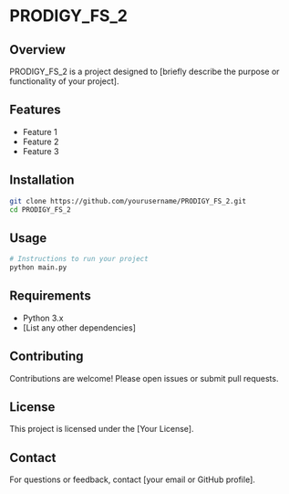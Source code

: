 # PRODIGY_FS_2

## Overview
PRODIGY_FS_2 is a project designed to [briefly describe the purpose or functionality of your project].

## Features
- Feature 1
- Feature 2
- Feature 3

## Installation

```bash
git clone https://github.com/yourusername/PRODIGY_FS_2.git
cd PRODIGY_FS_2
```

## Usage

```bash
# Instructions to run your project
python main.py
```

## Requirements
- Python 3.x
- [List any other dependencies]

## Contributing
Contributions are welcome! Please open issues or submit pull requests.

## License
This project is licensed under the [Your License].

## Contact
For questions or feedback, contact [your email or GitHub profile].